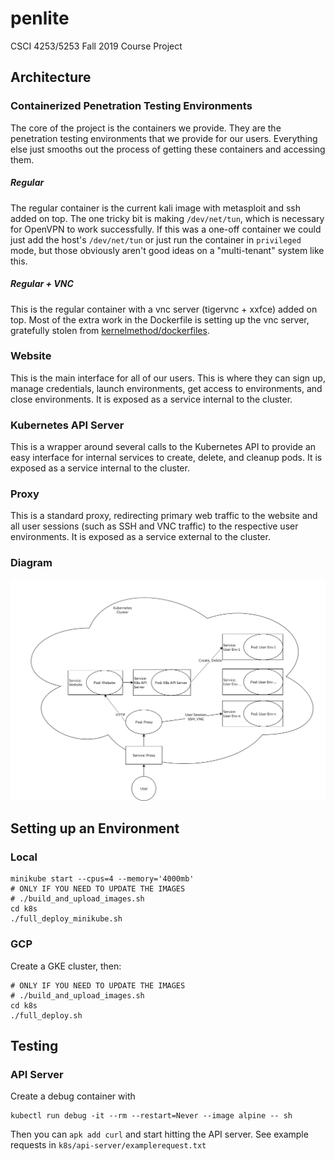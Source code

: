 # penlite
CSCI 4253/5253 Fall 2019 Course Project


## Architecture

### Containerized Penetration Testing Environments
The core of the project is the containers we provide. They are the penetration testing environments
that we provide for our users. Everything else just smooths out the process of getting these containers
and accessing them.

##### Regular
The regular container is the current kali image with metasploit and ssh added on top. The one tricky bit is making `/dev/net/tun`, which is necessary for OpenVPN to work successfully. If this was a one-off container we could just add the host's `/dev/net/tun` or just run the container in `privileged` mode, but those obviously aren't good ideas on a "multi-tenant" system like this.

##### Regular + VNC
This is the regular container with a vnc server (tigervnc + xxfce) added on top. Most of the extra work in the Dockerfile is setting up the vnc server, gratefully stolen from [kernelmethod/dockerfiles](https://github.com/kernelmethod/dockerfiles).

### Website
This is the main interface for all of our users. This is where they can sign up, manage credentials, launch environments, get access to environments, and close environments. It is exposed as a service internal to the cluster.

### Kubernetes API Server
This is a wrapper around several calls to the Kubernetes API to provide an easy interface for internal services to create, delete, and cleanup pods. It is exposed as a service internal to the cluster.

### Proxy
This is a standard proxy, redirecting primary web traffic to the website and all user sessions (such as SSH and VNC traffic) to the respective user environments. It is exposed as a service external to the cluster.

### Diagram
![Architecture Diagram](k8s-architecture-v1.png)

## Setting up an Environment

### Local
```
minikube start --cpus=4 --memory='4000mb'
# ONLY IF YOU NEED TO UPDATE THE IMAGES
# ./build_and_upload_images.sh
cd k8s
./full_deploy_minikube.sh
```

### GCP
Create a GKE cluster, then:

```
# ONLY IF YOU NEED TO UPDATE THE IMAGES
# ./build_and_upload_images.sh
cd k8s
./full_deploy.sh
```

## Testing

### API Server
Create a debug container with
```
kubectl run debug -it --rm --restart=Never --image alpine -- sh
```
Then you can `apk add curl` and start hitting the API server. See example requests in `k8s/api-server/examplerequest.txt`
